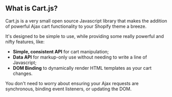 ## What is Cart.js?

Cart.js is a very small open source Javascript library that makes the addition of powerful Ajax cart functionality to your Shopify theme a breeze.

It's designed to be simple to use, while providing some really powerful and nifty features, like:

- **Simple, consistent API** for cart manipulation;
- **Data API** for markup-only use without needing to write a line of Javascript;
- **DOM Binding** to dynamically render HTML templates as your cart changes.

You don't need to worry about ensuring your Ajax requests are synchronous, binding event listeners, or updating the DOM.
